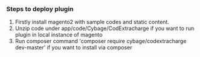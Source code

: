 ### Steps to deploy plugin ###
1) Firstly install magento2 with sample codes and static content.
2) Unzip code under app/code/Cybage/CodExtracharge if you want to run plugin in local instance of magento
3) Run composer command 'composer require cybage/codextracharge dev-master' if you want to install via composer


